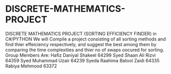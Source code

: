 # DISCRETE-MATHEMATICS-PROJECT
DISCRETE MATHEMATICS PROJECT (SORTING EFFICIENCY FINDER) in C#/PYTHON
 We will Compile a project consisting of all sorting methods and find thier effeiciency respectively, and suggest the best among them by comparing the time complexities and thier no of swaps oocured for sorting.
 Group Members Are:
 Hafiz Daniyal Shakeel 64299
 Syed Shaan Ali Rizvi 64359
 Syed Muhammad Uzair 64239
 Syeda Raahima Batool Zaidi 64335
 Rabiya Mehmood 63372
